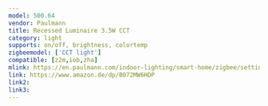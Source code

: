 ```yaml
---
model: 500.64
vendor: Paulmann
title: Recessed Luminaire 3.5W CCT
category: light
supports: on/off, brightness, colortemp
zigbeemodel: ['CCT light']
compatible: [z2m,iob,zha]
mlink: https://en.paulmann.com/indoor-lighting/smart-home/zigbee/setting-the-white-tone/smarthome-zigbee-recessed-luminaire-set-led-lens-3x3.5w-tunable-white-matt-white/50064
link: https://www.amazon.de/dp/B072MW6HDP
link2: 
link3: 
---
```




